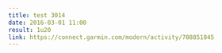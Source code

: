 ```yaml
---
title: test 3014
date: 2016-03-01 11:00
result: 1u20
link: https://connect.garmin.com/modern/activity/708851845
---
```

